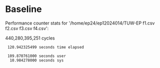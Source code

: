 # Baseline


 Performance counter stats for '/home/ep24/ep12024014/TUW-EP f1.csv f2.csv f3.csv f4.csv':

   440,280,395,251      cycles

     120.942325499 seconds time elapsed

     109.870761000 seconds user
      10.984278000 seconds sys

